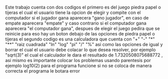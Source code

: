Este trabajo cuenta con dos codigos
el primero es del juego piedra papel o tijeras el cual el usuario tiene la opcion de elegir y compite con el computador si el jugador gana aparecera "gano jugador", en caso de empate aparecera "empate" y caso contrario si el computador gana aparecera "el computador gana", despues de elegir el juego pedira que se reinicie para eso hay un boton debajo de las opciones de piedra papel o tijeras
el segundo codigo es una calculadora que cuenta con "+" "-" "*" "**" "raiz cuadrada" "ln" "log" "pi" "/" "%" asi como las opciones de igual y borrar el cual el usuario debe colacar lo que desea resolver, por ejemplo "sqrt(3)" el cual el calculador le dara el resultado de 1.7320508075688772 , asi mismo es importante colocar los problemas usando parentesis por ejemplo log10(2) para el programa funcione si no se coloca de manera correcta el programa le botara error
